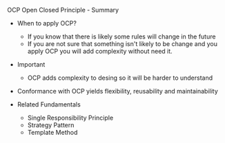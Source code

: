 
OCP Open Closed Principle - Summary

- When to apply OCP?
	- If you know that there is likely some rules will change in the future
	- If you are not sure that something isn't likely to be change and you apply OCP you will add complexity without need it.

- Important
	- OCP adds complexity to desing so it will be harder to understand

- Conformance with OCP yields flexibility, reusability and maintainability
														   

- Related Fundamentals
	- Single Responsibility Principle
	- Strategy Pattern 
	- Template Method

